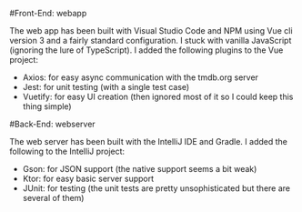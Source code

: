 #Front-End: webapp

The web app has been built with Visual Studio Code and NPM using Vue cli version 3 and a fairly standard configuration. I stuck with vanilla JavaScript (ignoring the lure of TypeScript). I added the following plugins to the Vue project:
* Axios: for easy async communication with the tmdb.org server
* Jest: for unit testing (with a single test case)
* Vuetify: for easy UI creation (then ignored most of it so I could keep this thing simple)


#Back-End: webserver

The web server has been built with the IntelliJ IDE and Gradle. I added the following to the IntelliJ project:
* Gson: for JSON support (the native support seems a bit weak)
* Ktor: for easy basic server support
* JUnit: for testing (the unit tests are pretty unsophisticated but there are several of them)
